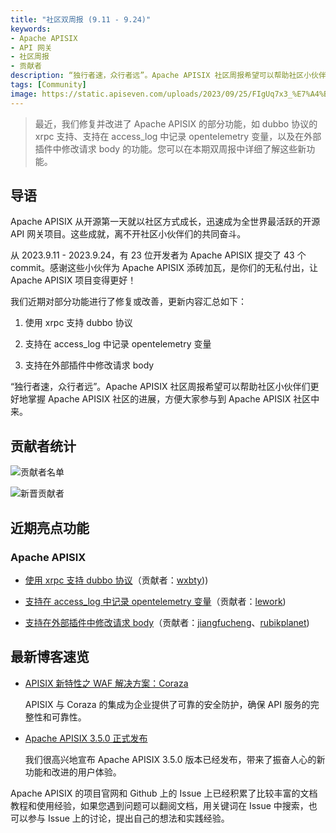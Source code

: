 ```yaml
---
title: "社区双周报 (9.11 - 9.24)"
keywords: 
- Apache APISIX
- API 网关
- 社区周报
- 贡献者
description: “独行者速，众行者远”。Apache APISIX 社区周报希望可以帮助社区小伙伴们更好地掌握 Apache APISIX 社区的进展，方便大家参与到 Apache APISIX 社区中来。
tags: [Community]
image: https://static.apiseven.com/uploads/2023/09/25/FIgUq7x3_%E7%A4%BE%E5%8C%BA%E5%8F%8C%E5%91%A8%E6%8A%A5-%E5%85%AC%E4%BC%97%E5%8F%B7%E5%A4%B4%E5%9B%BE-%E4%B8%AD%E6%96%87.png
---
```


> 最近，我们修复并改进了 Apache APISIX 的部分功能，如 dubbo 协议的 xrpc 支持、支持在 access_log 中记录 opentelemetry 变量，以及在外部插件中修改请求  body 的功能。您可以在本期双周报中详细了解这些新功能。
<!--truncate-->

## 导语

Apache APISIX 从开源第一天就以社区方式成长，迅速成为全世界最活跃的开源 API 网关项目。这些成就，离不开社区小伙伴们的共同奋斗。

从 2023.9.11 - 2023.9.24，有 23 位开发者为 Apache APISIX 提交了 43 个 commit。感谢这些小伙伴为 Apache APISIX 添砖加瓦，是你们的无私付出，让 Apache APISIX 项目变得更好！

我们近期对部分功能进行了修复或改善，更新内容汇总如下：

1. 使用 xrpc 支持 dubbo 协议

2. 支持在 access_log 中记录 opentelemetry 变量

3. 支持在外部插件中修改请求 body

“独行者速，众行者远”。Apache APISIX 社区周报希望可以帮助社区小伙伴们更好地掌握 Apache APISIX 社区的进展，方便大家参与到 Apache APISIX 社区中来。

## 贡献者统计

![贡献者名单](https://static.apiseven.com/uploads/2023/09/26/vv9C03oJ_Frame%204.png)

![新晋贡献者](https://static.apiseven.com/uploads/2023/09/26/0xnTsOLT_9.24-newcon.png)

## 近期亮点功能

### Apache APISIX

- [使用 xrpc 支持 dubbo 协议](https://github.com/apache/apisix/pull/9660)（贡献者：[wxbty](https://github.com/wxbty)))

- [支持在 access_log 中记录 opentelemetry 变量](https://github.com/apache/apisix/pull/8871)（贡献者：[lework](https://github.com/lework))

- [支持在外部插件中修改请求 body](https://github.com/apache/apisix/pull/9990)（贡献者：[jiangfucheng](https://github.com/jiangfucheng)、[rubikplanet](https://github.com/rubikplanet))

## 最新博客速览

- [APISIX 新特性之 WAF 解决方案：Coraza](https://apisix.apache.org/zh/blog/2023/09/08/apisix-integrates-with-coraza/)

  APISIX 与 Coraza 的集成为企业提供了可靠的安全防护，确保 API 服务的完整性和可靠性。

- [Apache APISIX 3.5.0 正式发布](https://apisix.apache.org/zh/blog/2023/09/01/release-apache-apisix-3.5.0/)

  我们很高兴地宣布 Apache APISIX 3.5.0 版本已经发布，带来了振奋人心的新功能和改进的用户体验。

Apache APISIX 的项目官网和 Github 上的 Issue 上已经积累了比较丰富的文档教程和使用经验，如果您遇到问题可以翻阅文档，用关键词在 Issue 中搜索，也可以参与 Issue 上的讨论，提出自己的想法和实践经验。
